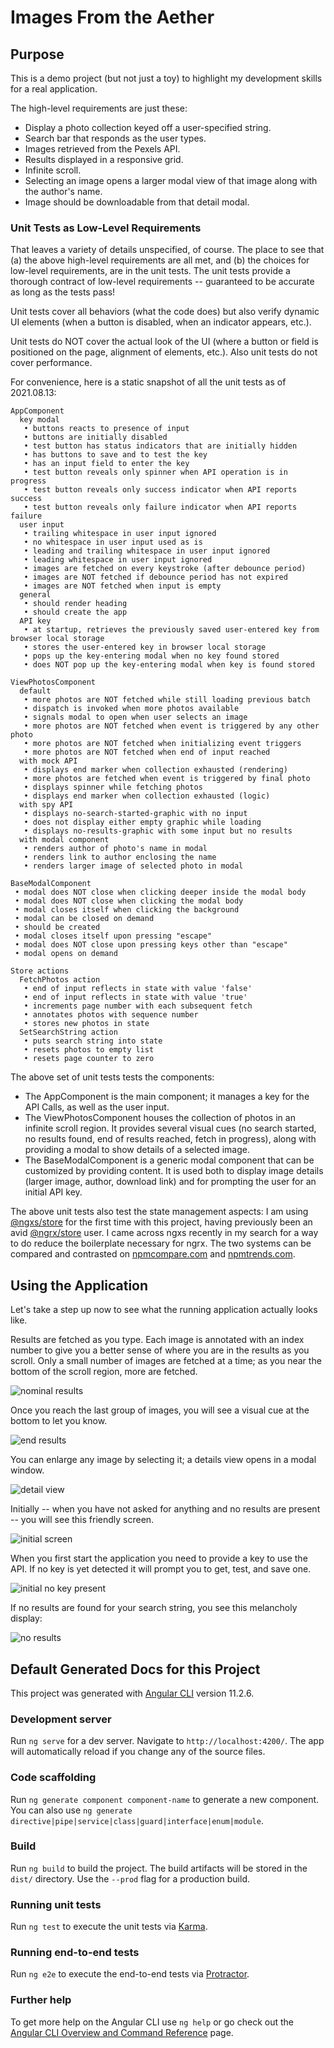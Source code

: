 # Images From the Aether

## Purpose

This is a demo project (but not just a toy) to highlight my development skills for a real application.

The high-level requirements are just these:

- Display a photo collection keyed off a user-specified string.
- Search bar that responds as the user types.
- Images retrieved from the Pexels API.
- Results displayed in a responsive grid.
- Infinite scroll.
- Selecting an image opens a larger modal view of that image along with the author's name.
- Image should be downloadable from that detail modal.

### Unit Tests as Low-Level Requirements

That leaves a variety of details unspecified, of course. The place to see that
(a) the above high-level requirements are all met, and (b) the choices for low-level requirements,
are in the unit tests.
The unit tests provide a thorough contract of low-level requirements -- guaranteed to be
accurate as long as the tests pass!

Unit tests cover all behaviors (what the code does) but also verify dynamic UI elements (when a button is disabled, when an indicator appears, etc.).

Unit tests do NOT cover the actual look of the UI (where a button or field is positioned on the page, alignment of elements, etc.). Also unit tests do not cover performance.

For convenience, here is a static snapshot of all the unit tests as of 2021.08.13:

```text
AppComponent
  key modal
   • buttons reacts to presence of input
   • buttons are initially disabled
   • test button has status indicators that are initially hidden
   • has buttons to save and to test the key
   • has an input field to enter the key
   • test button reveals only spinner when API operation is in progress
   • test button reveals only success indicator when API reports success
   • test button reveals only failure indicator when API reports failure
  user input
   • trailing whitespace in user input ignored
   • no whitespace in user input used as is
   • leading and trailing whitespace in user input ignored
   • leading whitespace in user input ignored
   • images are fetched on every keystroke (after debounce period)
   • images are NOT fetched if debounce period has not expired
   • images are NOT fetched when input is empty
  general
   • should render heading
   • should create the app
  API key
   • at startup, retrieves the previously saved user-entered key from browser local storage
   • stores the user-entered key in browser local storage
   • pops up the key-entering modal when no key found stored
   • does NOT pop up the key-entering modal when key is found stored

ViewPhotosComponent
  default
   • more photos are NOT fetched while still loading previous batch
   • dispatch is invoked when more photos available
   • signals modal to open when user selects an image
   • more photos are NOT fetched when event is triggered by any other photo
   • more photos are NOT fetched when initializing event triggers
   • more photos are NOT fetched when end of input reached
  with mock API
   • displays end marker when collection exhausted (rendering)
   • more photos are fetched when event is triggered by final photo
   • displays spinner while fetching photos
   • displays end marker when collection exhausted (logic)
  with spy API
   • displays no-search-started-graphic with no input
   • does not display either empty graphic while loading
   • displays no-results-graphic with some input but no results
  with modal component
   • renders author of photo's name in modal
   • renders link to author enclosing the name
   • renders larger image of selected photo in modal

BaseModalComponent
 • modal does NOT close when clicking deeper inside the modal body
 • modal does NOT close when clicking the modal body
 • modal closes itself when clicking the background
 • modal can be closed on demand
 • should be created
 • modal closes itself upon pressing "escape"
 • modal does NOT close upon pressing keys other than "escape"
 • modal opens on demand

Store actions
  FetchPhotos action
   • end of input reflects in state with value 'false'
   • end of input reflects in state with value 'true'
   • increments page number with each subsequent fetch
   • annotates photos with sequence number
   • stores new photos in state
  SetSearchString action
   • puts search string into state
   • resets photos to empty list
   • resets page counter to zero
```

The above set of unit tests tests the components:

- The AppComponent is the main component; it manages a key for the API Calls, as well as the user input.
- The ViewPhotosComponent houses the collection of photos in an infinite scroll region. It provides several visual cues (no search started, no results found, end of results reached, fetch in progress), along with providing a modal to show details of a selected image.
- The BaseModalComponent is a generic modal component that can be customized by providing content. It is used both to display image details (larger image, author, download link) and for prompting the user for an initial API key.

The above unit tests also test the state management aspects:
I am using [@ngxs/store](https://github.com/ngxs/store#readme) for the first time with this project, having previously been an avid [@ngrx/store](https://github.com/ngrx/platform#readme) user.
I came across ngxs recently in my search for a way to do reduce the boilerplate necessary for ngrx.
The two systems can be compared and contrasted on [npmcompare.com](https://npmcompare.com/compare/@ngrx/store,@ngxs/store) and [npmtrends.com](https://www.npmtrends.com/@ngrx/store-vs-@ngxs/store).

## Using the Application

Let's take a step up now to see what the running application actually looks like.

Results are fetched as you type. Each image is annotated with an index number to give you a better sense of where you are in the results as you scroll. Only a small number of images are fetched at a time; as you near the bottom of the scroll region, more are fetched.

![nominal results](./src/assets/readme-graphics/nominal-results.png)

Once you reach the last group of images, you will see a visual cue at the bottom to let you know.

![end results](./src/assets/readme-graphics/end-results.png)

You can enlarge any image by selecting it; a details view opens in a modal window.

![detail view](./src/assets/readme-graphics/detail-view.png)

Initially -- when you have not asked for anything and no results are present -- you will see this friendly screen.

![initial screen](./src/assets/readme-graphics/initial-screen.png)

When you first start the application you need to provide a key to use the API.
If no key is yet detected it will prompt you to get, test, and save one.

![initial no key present](./src/assets/readme-graphics/initial-no-key-modal.png)

If no results are found for your search string, you see this melancholy display:

![no results](./src/assets/readme-graphics/no-results.png)

## Default Generated Docs for this Project

This project was generated with [Angular CLI](https://github.com/angular/angular-cli) version 11.2.6.

### Development server

Run `ng serve` for a dev server. Navigate to `http://localhost:4200/`. The app will automatically reload if you change any of the source files.

### Code scaffolding

Run `ng generate component component-name` to generate a new component. You can also use `ng generate directive|pipe|service|class|guard|interface|enum|module`.

### Build

Run `ng build` to build the project. The build artifacts will be stored in the `dist/` directory. Use the `--prod` flag for a production build.

### Running unit tests

Run `ng test` to execute the unit tests via [Karma](https://karma-runner.github.io).

### Running end-to-end tests

Run `ng e2e` to execute the end-to-end tests via [Protractor](http://www.protractortest.org/).

### Further help

To get more help on the Angular CLI use `ng help` or go check out the [Angular CLI Overview and Command Reference](https://angular.io/cli) page.

